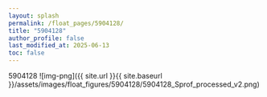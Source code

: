```yaml
---
layout: splash
permalink: /float_pages/5904128/
title: "5904128"
author_profile: false
last_modified_at: 2025-06-13
toc: false
---
```

 
5904128
![img-png]({{ site.url }}{{ site.baseurl }}/assets/images/float_figures/5904128/5904128_Sprof_processed_v2.png)